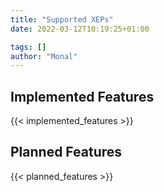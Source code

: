 ```yaml
---
title: "Supported XEPs"
date: 2022-03-12T10:19:25+01:00

tags: []
author: "Monal"
---
```


## Implemented Features
{{< implemented_features >}}

## Planned Features
{{< planned_features >}}